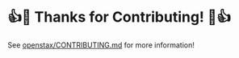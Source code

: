 # :+1::tada: Thanks for Contributing! :tada::+1:

See [openstax/CONTRIBUTING.md](https://github.com/openstax/napkin-notes/CONTRIBUTING.md) for more information!
